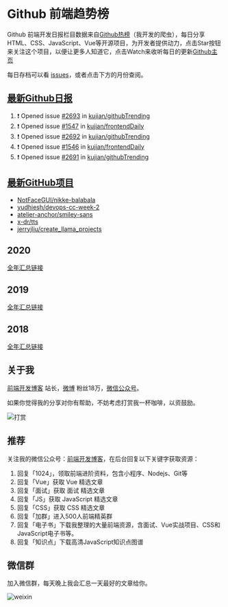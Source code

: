 # Github 前端趋势榜

Github 前端开发日报栏目数据来自[Github热榜](https://github.qdkfweb.cn/)（我开发的爬虫），每日分享HTML、CSS、JavaScript、Vue等开源项目，为开发者提供动力，点击Star按钮来关注这个项目，以便让更多人知道它，点击Watch来收听每日的更新[Github主页](https://github.com/kujian/githubTrending)

每日存档可以看 [issues](https://github.com/kujian/githubTrending/issues)，或者点击下方的月份查阅。

## [最新Github日报](https://github.com/kujian/githubTrending/issues)

<!--START_SECTION:activity-->
1. ❗ Opened issue [#2693](https://github.com/kujian/githubTrending/issues/2693) in [kujian/githubTrending](https://github.com/kujian/githubTrending)
2. ❗ Opened issue [#1547](https://github.com/kujian/frontendDaily/issues/1547) in [kujian/frontendDaily](https://github.com/kujian/frontendDaily)
3. ❗ Opened issue [#2692](https://github.com/kujian/githubTrending/issues/2692) in [kujian/githubTrending](https://github.com/kujian/githubTrending)
4. ❗ Opened issue [#1546](https://github.com/kujian/frontendDaily/issues/1546) in [kujian/frontendDaily](https://github.com/kujian/frontendDaily)
5. ❗ Opened issue [#2691](https://github.com/kujian/githubTrending/issues/2691) in [kujian/githubTrending](https://github.com/kujian/githubTrending)
<!--END_SECTION:activity-->


## [最新GitHub项目](https://github.qdkfweb.cn/)

<!-- BLOG-POST-LIST:START -->
- [NotFaceGUI/nikke-balabala](https://github.qdkfweb.cn/notfacegui-nikke-balabala/)
- [yudhiesh/devops-cc-week-2](https://github.qdkfweb.cn/yudhiesh-devops-cc-week-2/)
- [atelier-anchor/smiley-sans](https://github.qdkfweb.cn/atelier-anchor-smiley-sans/)
- [x-dr/tts](https://github.qdkfweb.cn/x-dr-tts/)
- [jerryjliu/create_llama_projects](https://github.qdkfweb.cn/jerryjliu-create_llama_projects/)
<!-- BLOG-POST-LIST:END -->

## 2020
[全年汇总链接](https://github.com/kujian/githubTrending/tree/master/2020)
## 2019
[全年汇总链接](https://github.com/kujian/githubTrending/tree/master/2019)

## 2018
[全年汇总链接](https://github.com/kujian/githubTrending/tree/master/2018)

## 关于我

[前端开发博客](https://qdkfweb.cn/) 站长，[微博](https://weibo.com/kujian) 粉丝18万，[微信公众号](https://open.weixin.qq.com/qr/code?username=caibaojian_com)。


如果你觉得我的分享对你有帮助，不妨考虑打赏我一杯咖啡，以资鼓励。

![打赏](https://upload-images.jianshu.io/upload_images/570843-db4053c67a8c9ea9.png)

## 推荐

关注我的微信公众号：[前端开发博客](https://open.weixin.qq.com/qr/code?username=caibaojian_com)，在后台回复以下关键字获取资源：

1. 回复「1024」，领取前端进阶资料，包含小程序、Nodejs、Git等
2. 回复「Vue」获取 Vue 精选文章
3. 回复「面试」获取 面试 精选文章
4. 回复「JS」获取 JavaScript 精选文章
5. 回复「CSS」获取 CSS 精选文章
6. 回复「加群」进入500人前端精英群
7. 回复「电子书」下载我整理的大量前端资源，含面试、Vue实战项目、CSS和JavaScript电子书等。
8. 回复「知识点」下载高清JavaScript知识点图谱

## 微信群

加入微信群，每天晚上我会汇总一天最好的文章给你。

![weixin](https://user-images.githubusercontent.com/3055447/38468989-651132ac-3b80-11e8-8e6b-15122322a9d7.png)
